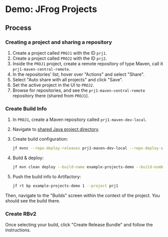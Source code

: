 # Demo: JFrog Projects

## Process

### Creating a project and sharing a repository

1. Create a project called `PROJ1` with the ID `prj1`. 
2. Create a project called `PROJ2` with the ID `prj2`.
3. Inside the `PROJ1` project, create a remote repository of type Maven, call it `prj1-maven-central-remote`.
4. In the repositories' list, hover over "Actions" and select "Share".
5. Select "Auto share with all projects" and click "Save".
6. Set the active project in the UI to `PROJ2`.
7. Browse for repositories, and see the `prj1-maven-central-remote` repository there (shared from `PROJ1`).

### Create Build Info

1. In `PROJ1`, create a Maven repository called `prj1-maven-dev-local`.
2. Navigate to [shared Java project directory](../../common/java).
3. Create build configuration:

   ```bash
   jf mvnc --repo-deploy-releases prj1-maven-dev-local --repo-deploy-snapshots prj1-maven-dev-local
   ```

4. Build & deploy:

   ```bash
   jf mvn clean deploy --build-name example-projects-demo --build-number 1 --project prj1
   ```

5. Push the build info to Artifactory:

   ```bash
   jf rt bp example-projects-demo 1 --project prj1
   ```

Then, navigate to the "Builds" screen within the context of the project.
You should see the build there.

### Create RBv2

Once selecting your build, click "Create Release Bundle" and follow the instructions.
